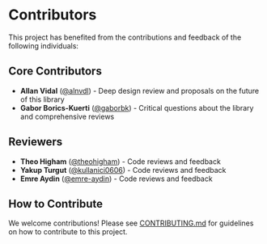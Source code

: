 # Contributors

This project has benefited from the contributions and feedback
of the following individuals:

## Core Contributors

- **Allan Vidal** ([@alnvdl](https://github.com/alnvdl)) - Deep design review
  and proposals on the future of this library
- **Gabor Borics-Kuerti** ([@gaborbk](https://github.com/gaborbk)) - Critical
  questions about the library and comprehensive reviews

## Reviewers

- **Theo Higham** ([@theohigham](https://github.com/theohigham)) - Code reviews
  and feedback
- **Yakup Turgut** ([@kullanici0606](https://github.com/kullanici0606)) -
  Code reviews and feedback
- **Emre Aydin** ([@emre-aydin](https://github.com/emre-aydin)) - Code reviews
  and feedback

## How to Contribute

We welcome contributions! Please see [CONTRIBUTING.md](./CONTRIBUTING.md)
for guidelines on how to contribute to this project.
